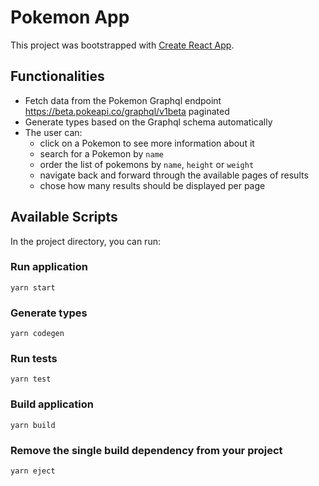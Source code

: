 # Pokemon App

This project was bootstrapped with [Create React App](https://github.com/facebook/create-react-app).

## Functionalities

- Fetch data from the Pokemon Graphql endpoint https://beta.pokeapi.co/graphql/v1beta paginated
- Generate types based on the Graphql schema automatically
- The user can:
  - click on a Pokemon to see more information about it
  - search for a Pokemon by `name`
  - order the list of pokemons by `name`, `height` or `weight`
  - navigate back and forward through the available pages of results
  - chose how many results should be displayed per page

## Available Scripts

In the project directory, you can run:

### Run application

`yarn start`

### Generate types

`yarn codegen`

### Run tests

`yarn test`

### Build application

`yarn build`

### Remove the single build dependency from your project

`yarn eject`
